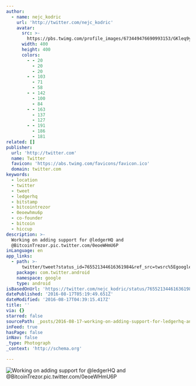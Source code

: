 ```yaml
---
author:
  - name: nejc_kodric
    url: 'http://twitter.com/nejc_kodric'
    avatar:
      src: >-
        https://pbs.twimg.com/profile_images/673449476690993153/GKleq9yz_400x400.jpg
      width: 400
      height: 400
      colors:
        - - 20
          - 20
          - 20
        - - 103
          - 71
          - 58
        - - 142
          - 100
          - 84
        - - 163
          - 137
          - 127
        - - 191
          - 186
          - 181
related: []
publisher:
  url: 'http://twitter.com'
  name: Twitter
  favicon: 'https://abs.twimg.com/favicons/favicon.ico'
  domain: twitter.com
keywords:
  - location
  - twitter
  - tweet
  - ledgerhq
  - bitstamp
  - bitcointrezor
  - 0eoewhmu6p
  - co-founder
  - bitcoin
  - hiccup
description: >-
  Working on adding support for @ledgerHQ and
  @BitcoinTrezor.pic.twitter.com/0eoeWHmU6P
inLanguage: en
app_links:
  - path: >-
      twitter/tweet?status_id=765521344616361984&ref_src=twsrc%5Egoogle%7Ctwcamp%5Eandroidseo%7Ctwgr%5Estatus%7Ctwterm%5E765521344616361984
    package: com.twitter.android
    namespace: google
    type: android
isBasedOnUrl: 'https://twitter.com/nejc_kodric/status/765521344616361984'
datePublished: '2016-08-17T05:19:49.651Z'
dateModified: '2016-08-17T04:39:15.417Z'
title: ''
via: {}
starred: false
sourcePath: _posts/2016-08-17-working-on-adding-support-for-ledgerhq-and-bitcointrezorp.md
inFeed: true
hasPage: false
inNav: false
_type: Photograph
_context: 'http://schema.org'

---
```

![Working on adding support for @ledgerHQ and @BitcoinTrezor.pic.twitter.com/0eoeWHmU6P](https://pbs.twimg.com/media/Cp-sA3WWcAAw56q.jpg:large)